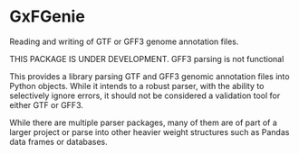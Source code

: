 # GxFGenie
Reading and writing of GTF or GFF3 genome annotation files.

THIS PACKAGE IS UNDER DEVELOPMENT.  GFF3 parsing is not functional

This provides a library parsing GTF and GFF3 genomic annotation files into
Python objects.  While it intends to a robust parser, with the ability to
selectively ignore errors, it should not be considered a validation
tool for either GTF or GFF3.

While there are multiple parser packages, many of them are of part of a larger
project or parse into other heavier weight structures such as Pandas data
frames or databases.


